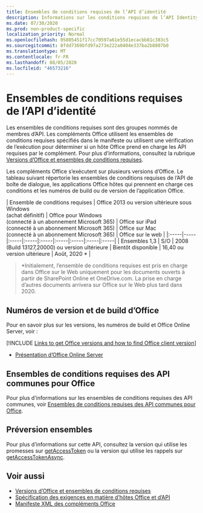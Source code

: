 ```yaml
---
title: Ensembles de conditions requises de l’API d’identité
description: Informations sur les conditions requises de l’API Identity pour les compléments Office.
ms.date: 07/30/2020
ms.prod: non-product-specific
localization_priority: Normal
ms.openlocfilehash: 05805451f17cc70597a61e55d1ecacbb81c383c5
ms.sourcegitcommit: 8fdd7369bfd97a273e222a0404e337ba2b8807b0
ms.translationtype: MT
ms.contentlocale: fr-FR
ms.lasthandoff: 08/05/2020
ms.locfileid: "46573216"
---
```

# <a name="identity-api-requirement-sets"></a>Ensembles de conditions requises de l’API d’identité

Les ensembles de conditions requises sont des groupes nommés de membres d’API. Les compléments Office utilisent les ensembles de conditions requises spécifiés dans le manifeste ou utilisent une vérification de l’exécution pour déterminer si un hôte Office prend en charge les API requises par le complément. Pour plus d’informations, consultez la rubrique [Versions d’Office et ensembles de conditions requises](../../develop/office-versions-and-requirement-sets.md).

Les compléments Office s’exécutent sur plusieurs versions d’Office. Le tableau suivant répertorie les ensembles de conditions requises de l’API de boîte de dialogue, les applications Office hôtes qui prennent en charge ces conditions et les numéros de build ou de version de l’application Office.

|  Ensemble de conditions requises  | Office 2013 ou version ultérieure sous Windows<br>(achat définitif) | Office pour Windows<br>(connecté à un abonnement Microsoft 365) |  Office sur iPad<br>(connecté à un abonnement Microsoft 365)  |  Office sur Mac<br>(connecté à un abonnement Microsoft 365)  | Office sur le web  |
|:-----|-----|:-----|:-----|:-----|:-----|:-----|:-----|:-----|
| Ensembles 1,3  | S/O | 2008 (Build 13127,20000) ou version ultérieure | Bientôt disponible | 16,40 ou version ultérieure | Août, 2020 * |

> \*Initialement, l’ensemble de conditions requises est pris en charge dans Office sur le Web uniquement pour les documents ouverts à partir de SharePoint Online et OneDrive.com. La prise en charge d’autres documents arrivera sur Office sur le Web plus tard dans 2020.

## <a name="office-versions-and-build-numbers"></a>Numéros de version et de build d’Office

Pour en savoir plus sur les versions, les numéros de build et Office Online Server, voir :

[!INCLUDE [Links to get Office versions and how to find Office client version](../../includes/links-get-office-versions-builds.md)]
- [Présentation d’Office Online Server](/officeonlineserver/office-online-server-overview)

## <a name="office-common-api-requirement-sets"></a>Ensembles de conditions requises des API communes pour Office

Pour plus d’informations sur les ensembles de conditions requises des API communes, voir [Ensembles de conditions requises des API communes pour Office](office-add-in-requirement-sets.md).

## <a name="identityapi-preview"></a>Préversion ensembles

Pour plus d’informations sur cette API, consultez la version qui utilise les promesses sur [getAccessToken](/javascript/api/office-runtime/officeruntime.auth#getaccesstoken-options-) ou la version qui utilise les rappels sur [getAccessTokenAsync](/javascript/api/office/office.auth#getaccesstokenasync-options--callback-).

## <a name="see-also"></a>Voir aussi

- [Versions d’Office et ensembles de conditions requises](../../develop/office-versions-and-requirement-sets.md)
- [Spécification des exigences en matière d’hôtes Office et d’API](../../develop/specify-office-hosts-and-api-requirements.md)
- [Manifeste XML des compléments Office](../../develop/add-in-manifests.md)
